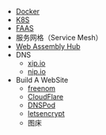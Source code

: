 - [Docker](CloudNative/devops/docker.md)
- [K8S](CloudNative/devops/k8s.md)
- [FAAS](CloudNative/devops/faas.md)
- 服务网格（Service Mesh）
- [Web Assembly Hub](https://webassemblyhub.io/projects/)
- DNS
  - [xip.io](http://xip.io/)
  - [nip.io](https://nip.io/)
- Build A WebSite
  - [freenom](https://freenom.com/)
  - [CloudFlare](https://www.cloudflare.com/)
  - [DNSPod](https://console.dnspod.cn/dns/list)
  - [letsencrypt](https://letsencrypt.org/)
  - 图床
